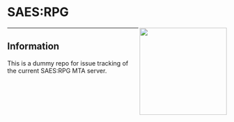 # SAES:RPG
<img align="right" height="200" src="https://saesrpg.uk/assets/uploads/system/site-logo.png">

----------

## Information

This is a dummy repo for issue tracking of the current SAES:RPG MTA server.
